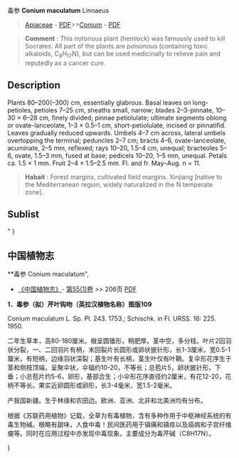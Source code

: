 毒参 **Conium maculatum** Linnaeus

> [Apiaceae](http://www.iplant.cn/info/Apiaceae?t=foc) - [PDF](http://www.iplant.cn/foc/pdf/Apiaceae.pdf)>>[Conium](http://www.iplant.cn/info/Conium?t=foc) - [PDF](http://www.iplant.cn/foc/pdf/Conium.pdf)

> **Comment** : 
> This notorious plant (hemlock) was famously used to kill Socrates. All part of the plants are poisonous (containing toxic alkaloids, C<sub>8</sub>H<sub>17</sub>N), but can be used medicinally to relieve pain and reputedly as a cancer cure.

## Description

Plants 80–200(–300) cm, essentially glabrous. Basal leaves on long-petioles, petioles 7–25 cm, sheaths small, narrow; blades 2–3-pinnate, 10–30 × 6–28 cm, finely divided; pinnae petiolulate; ultimate segments oblong or ovate-lanceolate, 1–3 × 0.5–1 cm, short-petiolulate, incised or pinnatifid. Leaves gradually reduced upwards. Umbels 4–7 cm across, lateral umbels overtopping the terminal; peduncles 2–7 cm; bracts 4–6, ovate-lanceolate, acuminate, 2–5 mm, reflexed; rays 10–20, 1.5–4 cm, unequal; bracteoles 5–6, ovate, 1.5–3 mm, fused at base; pedicels 10–20, 1–5 mm, unequal. Petals ca. 1.5 × 1 mm. Fruit 2–4 × 1.5–2.5 mm. Fl. and fr. May–Aug. n = 11.

> **Habait** : 
> Forest margins, cultivated field margins. Xinjiang [native to the Mediterranean region, widely naturalized in the N temperate zone].

## Sublist
"
}
## 中国植物志


**毒参 Conium maculatum",


* [《中国植物志》](http://www.iplant.cn/frps)- [第55(1)卷](http://www.iplant.cn/frps/vol/55(1)) >> 206页 [PDF](http://www.iplant.cn/frps/pdf/55(1)/206.PDF)

**1．毒参（拟）芹叶钩吻（英拉汉植物名称）图版109**

Conium maculatum L. Sp. Pl. 243. 1753.; Schischk. in Fl. URSS. 16: 225. 1950.

二年生草本，高80-180厘米。根呈圆锥形，稍肥厚。茎中空，多分枝。叶片2回羽状分裂，一、二回羽片有柄，末回裂片长圆形或卵状披针形，长1-3厘米，宽0.5-1厘米，有短柄，边缘羽状深裂；基生叶有长柄，茎生叶仅有叶鞘。复伞形花序生于茎和侧枝顶端，呈聚伞状，伞辐约10-20，不等长；总苞片5，卵状披针形，下垂；小总苞片约5-6，卵形，基部合生；小伞形花序直径约2厘米，有花12-20，花柄不等长。果实近卵圆形或卵形，长3-4毫米，宽1.5-2毫米。

产我国新疆。生于林缘和农田边。欧洲、亚洲、北非和北美洲均有分布。

根据《苏联药用植物》记载，全草为有毒植物，含有多种作用于中枢神经系统的有毒生物碱。根略有甜味，人食中毒！民间医药用于镇痛和镇痉以及癌病和子宫纤维瘤等。同时在应用过程中亦发现中毒现象。主要成分为毒芹碱（C8H17N）。


}